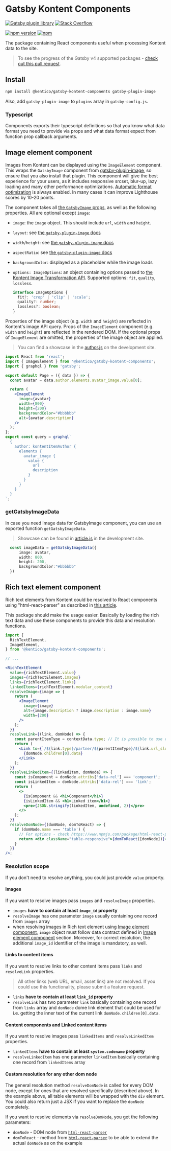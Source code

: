 # Gatsby Kontent Components

[![Gatsby plugin library](https://img.shields.io/badge/Gatsby%20plugin%20library-%23663399.svg)](https://www.gatsbyjs.org/packages/@kentico/gatsby-kontent-components)
[![Stack Overflow](https://img.shields.io/badge/Stack%20Overflow-ASK%20NOW-FE7A16.svg?logo=stackoverflow&logoColor=white)](https://stackoverflow.com/tags/kentico-kontent)

[![npm version](https://badge.fury.io/js/%40kentico%2Fgatsby-kontent-components.svg)](https://badge.fury.io/js/%40kentico%2Fgatsby-kontent-components)
[![npm](https://img.shields.io/npm/dt/%40kentico%2Fgatsby-kontent-components.svg)](https://www.npmjs.com/package/@kentico/gatsby-kontent-components)

The package containing React components useful when processing Kontent data to the site.

> To see the progress of the Gatsby v4 supported packages - [check out this pull request](https://github.com/Kentico/kontent-gatsby-packages/pull/195).

## Install

```sh
npm install @kentico/gatsby-kontent-components gatsby-plugin-image
```

Also, add `gatsby-plugin-image` to `plugins` array in `gatsby-config.js`.

### Typescript

Components exports their typescript definitions so that you know what data format you need to provide via props and what data format expect from function prop callback arguments.

## <a name="image-element-component">Image element component</a>

Images from Kontent can be displayed using the `ImageElement` component. This wraps the `GatsbyImage` component from [gatsby-plugin-image](https://www.gatsbyjs.com/docs/how-to/images-and-media/using-gatsby-plugin-image/), so ensure that you also install that plugin. This component will give the best experience for your users, as it includes responsive srcset, blur-up, lazy loading and many other performance optimizations. [Automatic format optimization](https://docs.kontent.ai/reference/image-transformation#a-automatic-format-selection) is always enabled. In many cases it can improve Lighthouse scores by 10-20 points.

The component takes all [the `GatsbyImage` props](https://www.gatsbyjs.com/docs/reference/built-in-components/gatsby-plugin-image#gatsbyimage), as well as the following properties. All are optional except `image`:

- `image`: the `image` object. This should include `url`, `width` and `height`.
- `layout`: see [the `gatsby-plugin-image` docs](https://www.gatsbyjs.com/docs/reference/built-in-components/gatsby-plugin-image#layout)
- `width`/`height`: see [the `gatsby-plugin-image` docs](https://www.gatsbyjs.com/docs/reference/built-in-components/gatsby-plugin-image#widthheight)
- `aspectRatio`: see [the `gatsby-plugin-image` docs](https://www.gatsbyjs.com/docs/reference/built-in-components/gatsby-plugin-image#aspectratio)
- `backgroundColor`: displayed as a placeholder while the image loads
- `options: ImageOptions`: an object containing options passed to [the Kontent Image Transformation API](https://docs.kontent.ai/reference/image-transformation). Supported options: `fit`, `quality`, `lossless`.

  ```ts
  interface ImageOptions {
    fit?: 'crop' | 'clip' | 'scale';
    quality?: number;
    lossless?: boolean;
  }
  ```

Properties of the image object (e.g. `width` and `height`) are reflected in Kontent's image API query.
Props of the `ImageElement` component (e.g. `width` and `height`) are reflected in the rendered DOM.
If the optional props of `ImageElement` are omitted, the properties of the image object are applied.

> You can find a showcase in the [author.js](../../site/src/pages/author.js) on the development site.

```jsx
import React from 'react';
import { ImageElement } from '@kentico/gatsby-kontent-components';
import { graphql } from 'gatsby';

export default Page = ({ data }) => {
  const avatar = data.author.elements.avatar_image.value[0];

  return (
    <ImageElement
      image={avatar}
      width={800}
      height={200}
      backgroundColor="#bbbbbb"
      alt={avatar.description}
    />
  );
};
export const query = graphql`
  {
    author: kontentItemAuthor {
      elements {
        avatar_image {
          value {
            url
            description
          }
        }
      }
    }
  }
`;
```

### getGatsbyImageData

In case you need image data for GatsbyImage component, you can use an exported function `getGatsbyImageData`.
 
> Showcase can be found in [article.js](../../site/src/pages/article.js) in the development site.

```ts
  const imageData = getGatsbyImageData({
      image: avatar, 
      width: 800,
      height: 200,
      backgroundColor:"#bbbbbb"
  })
```

## Rich text element component

Rich text elements from Kontent could be resolved to React components using "html-react-parser" as described in [this article](https://rshackleton.co.uk/articles/rendering-kentico-cloud-linked-content-items-with-react-components-in-gatsby).

This package should make the usage easier. Basically by loading the rich text data and use these components to provide this data and resolution functions.

```jsx
import {
  RichTextElement,
  ImageElement,
} from '@kentico/gatsby-kontent-components';

// ...

<RichTextElement
  value={richTextElement.value}
  images={richTextElement.images}
  links={richTextElement.links}
  linkedItems={richTextElement.modular_content}
  resolveImage={image => {
    return (
      <ImageElement
        image={image}
        alt={image.description ? image.description : image.name}
        width={200}
      />
    );
  }}
  resolveLink={(link, domNode) => {
    const parentItemType = contextData.type; // It is possible to use external data for resolution
    return (
      <Link to={`/${link.type}/partner/${parentItemType}/${link.url_slug}`}>
        {domNode.children[0].data}
      </Link>
    );
  }}
  resolveLinkedItem={(linkedItem, domNode) => {
    const isComponent = domNode.attribs['data-rel'] === 'component';
    const isLinkedItem = domNode.attribs['data-rel'] === 'link';
    return (
      <>
        {isComponent && <h1>Component</h1>}
        {isLinkedItem && <h1>Linked item</h1>}
        <pre>{JSON.stringify(linkedItem, undefined, 2)}</pre>
      </>
    );
  }}
  resolveDomNode={(domNode, domToReact) => {
    if (domNode.name === 'table') {
      // For options - check https://www.npmjs.com/package/html-react-parser#options
      return <div className="table-responsive">{domToReact([domNode])}</div>;
    }
  }}
/>;
```

### Resolution scope

If you don't need to resolve anything, you could just provide `value` property.

#### Images

If you want to resolve images pass `images` and `resolveImage` properties.

- `images` **have to contain at least `image_id` property**
- `resolveImage` has one parameter `image` usually containing one record from `images` array
- when resolving images in Rich text element using [Image element component](#image-element-component), `image` object must follow data contract defined in [Image element component](#image-element-component) section. Moreover, for correct resolution, the additional `image_id` identifier of the image is mandatory, as well.

#### Links to content items

If you want to resolve links to other content items pass `links` and `resolveLink` properties.

> All other links (web URL, email, asset link) are not resolved. If you could use this functionality, please submit a feature request.

- `links` **have to contain at least `link_id` property**
- `resolveLink` has two parameter `link` basically containing one record from `links` array and `domNode` dome link element that could be used for i.e. getting the inner text of the current link `domNode.children[0].data`.

#### Content components and Linked content items

If you want to resolve images pass `linkedItems` and `resolveLinkedItem` properties.

- `linkedItems` **have to contain at least `system.codename` property**
- `resolveLinkedItem` has one parameter `linkedItem` basically containing one record from `linkedItems` array

#### Custom resolution for any other dom node

The general resolution method `resolveDomNode` is called for every DOM node, except for ones that are resolved specifically (described above). In the example above, all table elements will be wrapped with the `div` element. You could also return just a JSX if you want to replace the `domNode` completely.

If you want to resolve elements via `resolveDomNode`, you get the following parameters:

- `domNode` - DOM node from [`html-react-parser`](https://www.npmjs.com/package/html-react-parser)
- `domToReact` - method from [`html-react-parser`](https://www.npmjs.com/package/html-react-parser) to be able to extend the actual `domNode` as on the example

